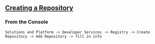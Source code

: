 ## [Creating a Repository](https://docs.cloud.oracle.com/en-us/iaas/Content/Registry/Tasks/registrycreatingarepository.htm)

### From the Console

```
Solutions and Platform -> Developer Services -> Registry -> Create Repository -> Add Repository -> fill in info
```
